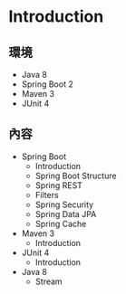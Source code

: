 # Introduction

## 環境
* Java 8
* Spring Boot 2
* Maven 3
* JUnit 4

## 內容
* Spring Boot
  * Introduction
  * Spring Boot Structure
  * Spring REST
  * Filters
  * Spring Security
  * Spring Data JPA
  * Spring Cache
* Maven 3
  * Introduction
* JUnit 4
  * Introduction
* Java 8
  * Stream